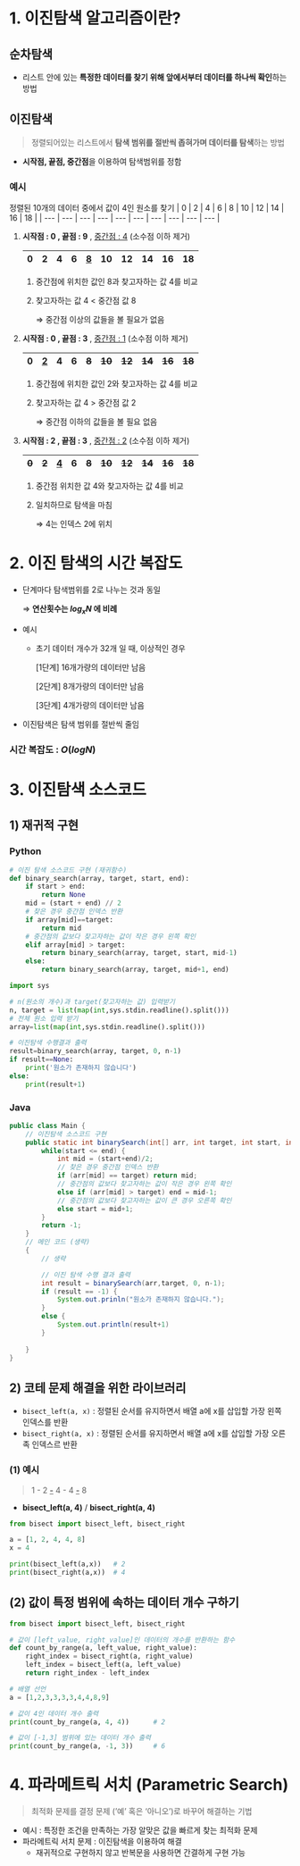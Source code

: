 # 1. 이진탐색 알고리즘이란?

## 순차탐색

- 리스트 안에 있는 **특정한 데이터를 찾기 위해 앞에서부터 데이터를 하나씩 확인**하는 방법

## 이진탐색

> 정렬되어있는 리스트에서 **탐색 범위를 절반씩 좁혀가며 데이터를 탐색**하는 방법
> 
- **시작점, 끝점, 중간점**을 이용하여 탐색범위를 정함

### 예시

정렬된 10개의 데이터 중에서 값이 4인 원소를 찾기
| 0 | 2 | 4 | 6 | 8 | 10 | 12 | 14 | 16 | 18 |
| --- | --- | --- | --- | --- | --- | --- | --- | --- | --- |

1. **시작점 : 0 , 끝점 : 9** , <u>중간점 : 4</u> (소수점 이하 제거)
    
    
    | **0** | 2 | 4 | 6 | <u>8</u> | 10 | 12 | 14 | 16 | **18** |
    | --- | --- | --- | --- | --- | --- | --- | --- | --- | --- |
    1. 중간점에 위치한 값인 8과 찾고자하는 값 4를 비교
    2. 찾고자하는 값 4 < 중간점 값 8
        
        ⇒ 중간점 이상의 값들을 볼 필요가 없음
        
2. **시작점 : 0 , 끝점 : 3** , <u>중간점 : 1</u> (소수점 이하 제거)
    
    
    | **0** | <u>2</u> | 4 | **6** | ~~8~~ | ~~10~~ | ~~12~~ | ~~14~~ | ~~16~~ | ~~18~~ |
    | --- | --- | --- | --- | --- | --- | --- | --- | --- | --- |
    1. 중간점에 위치한 값인 2와 찾고자하는 값 4를 비교
    2. 찾고자하는 값 4 > 중간점 값 2
        
        ⇒ 중간점 이하의 값들을 볼 필요 없음
        
3. **시작점 : 2 , 끝점 : 3** , <u>중간점 : 2</u> (소수점 이하 제거)
    
    
    | ~~0~~ | ~~2~~ | <u>**4**</u> | **6** | ~~8~~ | ~~10~~ | ~~12~~ | ~~14~~ | ~~16~~ | ~~18~~ |
    | --- | --- | --- | --- | --- | --- | --- | --- | --- | --- |
    1. 중간점 위치한 값 4와 찾고자하는 값 4를 비교
    2. 일치하므로 탐색을 마침
        
        ⇒ 4는 인덱스 2에 위치
        

# 2. 이진 탐색의 시간 복잡도

- 단계마다 탐색범위를 2로 나누는 것과 동일
    
    ⇒ **연산횟수는 $log_xN$ 에 비례**
    
- 예시
    - 초기 데이터 개수가 32개 일 때, 이상적인 경우
        
        [1단계] 16개가량의 데이터만 남음
        
        [2단계] 8개가량의 데이터만 남음
        
        [3단계] 4개가량의 데이터만 남음
        
- 이진탐색은 탐색 범위를 절반씩 줄임

### 시간 복잡도 : $O(logN)$


# 3. 이진탐색 소스코드

## 1) 재귀적 구현

### Python

```python
# 이진 탐색 소스코드 구현 (재귀함수)
def binary_search(array, target, start, end):
	if start > end:
		return None
	mid = (start + end) // 2
	# 찾은 경우 중간점 인덱스 반환
	if array[mid]==target:
		return mid
	# 중간점의 값보다 찾고자하는 값이 작은 경우 왼쪽 확인
	elif array[mid] > target:
		return binary_search(array, target, start, mid-1)
	else:
		return binary_search(array, target, mid+1, end)

import sys

# n(원소의 개수)과 target(찾고자하는 값) 입력받기
n, target = list(map(int,sys.stdin.readline().split()))
# 전체 원소 입력 받기
array=list(map(int,sys.stdin.readline().split()))

# 이진탐색 수행결과 출력
result=binary_search(array, target, 0, n-1)
if result==None:
	print('원소가 존재하지 않습니다')
else:
	print(result+1)
```

### Java

```java
public class Main {
	// 이진탐색 소스코드 구현
	public static int binarySearch(int[] arr, int target, int start, int end){
		while(start <= end) {
			int mid = (start+end)/2;
			// 찾은 경우 중간점 인덱스 반환
			if (arr[mid] == target) return mid;
			// 중간점의 값보다 찾고자하는 값이 작은 경우 왼쪽 확인
			else if (arr[mid] > target) end = mid-1;
			// 중간점의 값보다 찾고자하는 값이 큰 경우 오른쪽 확인
			else start = mid+1;
		}
		return -1;
	}
	// 메인 코드 (생략)
    {
        // 생략

		// 이진 탐색 수행 결과 출력
		int result = binarySearch(arr,target, 0, n-1);
		if (result == -1) {
			System.out.prinln("원소가 존재하지 않습니다.");
		}
		else {
			System.out.println(result+1)
		}
	
	}
}
```

## 2) 코테 문제 해결을 위한 라이브러리

- `bisect_left(a, x)` : 정렬된 순서를 유지하면서 배열 a에 x를 삽입할 가장 왼쪽 인덱스를 반환
- `bisect_right(a, x)` : 정렬된 순서를 유지하면서 배열 a에 x를 삽입할 가장 오른족 인덱스르 반환

### (1) 예시

> 1 - 2 <u>**-**</u> 4 - 4 <u>**-**</u> 8
> 
- **bisect_left(a, 4)** / **bisect_right(a, 4)**

```python
from bisect import bisect_left, bisect_right

a = [1, 2, 4, 4, 8]
x = 4

print(bisect_left(a,x))   # 2
print(bisect_right(a,x))  # 4
```

## (2) 값이 특정 범위에 속하는 데이터 개수 구하기

```python
from bisect import bisect_left, bisect_right

# 값이 [left_value, right_value]인 데이터의 개수를 반환하는 함수
def count_by_range(a, left_value, right_value):
	right_index = bisect_right(a, right_value)
	left_index = bisect_left(a, left_value)
	return right_index - left_index

# 배열 선언
a = [1,2,3,3,3,3,4,4,8,9]

# 값이 4인 데이터 개수 출력
print(count_by_range(a, 4, 4))      # 2

# 값이 [-1,3] 범위에 있는 데이터 개수 출력
print(count_by_range(a, -1, 3))     # 6
```

# 4. 파라메트릭 서치 (Parametric Search)

> 최적화 문제를 결정 문제 (’예’ 혹은 ‘아니오’)로 바꾸어 해결하는 기법
> 
- 예시 : 특정한 조건을 만족하는 가장 알맞은 값을 빠르게 찾는 최적화 문제
- 파라메트릭 서치 문제 : 이진탐색을 이용하여 해결
	- 재귀적으로 구현하지 않고 반복문을 사용하면 간결하게 구현 가능